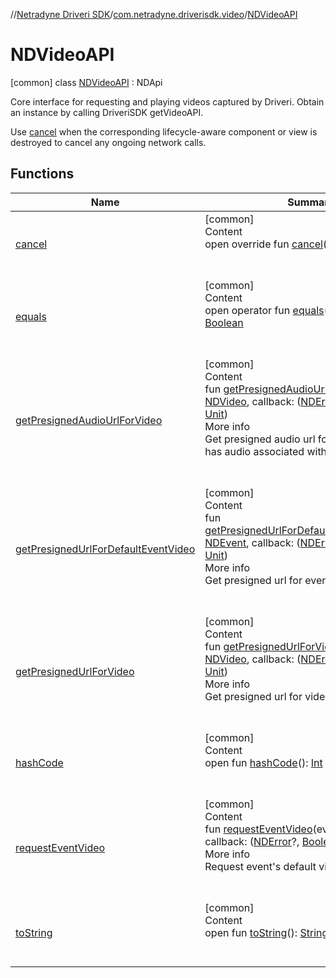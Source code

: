 //[Netradyne Driveri SDK](../../index.md)/[com.netradyne.driverisdk.video](../index.md)/[NDVideoAPI](index.md)



# NDVideoAPI  
 [common] class [NDVideoAPI](index.md) : NDApi

Core interface for requesting and playing videos captured by Driveri. Obtain an instance by calling DriveriSDK getVideoAPI.



Use [cancel](cancel.md) when the corresponding lifecycle-aware component or view is destroyed to cancel any ongoing network calls.

   


## Functions  
  
|  Name|  Summary| 
|---|---|
| <a name="com.netradyne.driverisdk.video/NDVideoAPI/cancel/#/PointingToDeclaration/"></a>[cancel](cancel.md)| <a name="com.netradyne.driverisdk.video/NDVideoAPI/cancel/#/PointingToDeclaration/"></a>[common]  <br>Content  <br>open override fun [cancel](cancel.md)()  <br><br><br>
| <a name="kotlin/Any/equals/#kotlin.Any?/PointingToDeclaration/"></a>[equals](index.md#%5Bkotlin%2FAny%2Fequals%2F%23kotlin.Any%3F%2FPointingToDeclaration%2F%5D%2FFunctions%2F106651406)| <a name="kotlin/Any/equals/#kotlin.Any?/PointingToDeclaration/"></a>[common]  <br>Content  <br>open operator fun [equals](index.md#%5Bkotlin%2FAny%2Fequals%2F%23kotlin.Any%3F%2FPointingToDeclaration%2F%5D%2FFunctions%2F106651406)(other: [Any](https://kotlinlang.org/api/latest/jvm/stdlib/kotlin/-any/index.html)?): [Boolean](https://kotlinlang.org/api/latest/jvm/stdlib/kotlin/-boolean/index.html)  <br><br><br>
| <a name="com.netradyne.driverisdk.video/NDVideoAPI/getPresignedAudioUrlForVideo/#com.netradyne.driverisdk.video.NDVideo#kotlin.Function2[com.netradyne.driverisdk.NDError?,kotlin.String?,kotlin.Unit]/PointingToDeclaration/"></a>[getPresignedAudioUrlForVideo](get-presigned-audio-url-for-video.md)| <a name="com.netradyne.driverisdk.video/NDVideoAPI/getPresignedAudioUrlForVideo/#com.netradyne.driverisdk.video.NDVideo#kotlin.Function2[com.netradyne.driverisdk.NDError?,kotlin.String?,kotlin.Unit]/PointingToDeclaration/"></a>[common]  <br>Content  <br>fun [getPresignedAudioUrlForVideo](get-presigned-audio-url-for-video.md)(video: [NDVideo](../-n-d-video/index.md), callback: ([NDError](../../com.netradyne.driverisdk/-n-d-error/index.md)?, [String](https://kotlinlang.org/api/latest/jvm/stdlib/kotlin/-string/index.html)?) -> [Unit](https://kotlinlang.org/api/latest/jvm/stdlib/kotlin/-unit/index.html))  <br>More info  <br>Get presigned audio url for video if the video has audio associated with it.  <br><br><br>
| <a name="com.netradyne.driverisdk.video/NDVideoAPI/getPresignedUrlForDefaultEventVideo/#com.netradyne.driverisdk.events.NDEvent#kotlin.Function2[com.netradyne.driverisdk.NDError?,kotlin.String?,kotlin.Unit]/PointingToDeclaration/"></a>[getPresignedUrlForDefaultEventVideo](get-presigned-url-for-default-event-video.md)| <a name="com.netradyne.driverisdk.video/NDVideoAPI/getPresignedUrlForDefaultEventVideo/#com.netradyne.driverisdk.events.NDEvent#kotlin.Function2[com.netradyne.driverisdk.NDError?,kotlin.String?,kotlin.Unit]/PointingToDeclaration/"></a>[common]  <br>Content  <br>fun [getPresignedUrlForDefaultEventVideo](get-presigned-url-for-default-event-video.md)(event: [NDEvent](../../com.netradyne.driverisdk.events/-n-d-event/index.md), callback: ([NDError](../../com.netradyne.driverisdk/-n-d-error/index.md)?, [String](https://kotlinlang.org/api/latest/jvm/stdlib/kotlin/-string/index.html)?) -> [Unit](https://kotlinlang.org/api/latest/jvm/stdlib/kotlin/-unit/index.html))  <br>More info  <br>Get presigned url for event's default video.  <br><br><br>
| <a name="com.netradyne.driverisdk.video/NDVideoAPI/getPresignedUrlForVideo/#com.netradyne.driverisdk.video.NDVideo#kotlin.Function2[com.netradyne.driverisdk.NDError?,kotlin.String?,kotlin.Unit]/PointingToDeclaration/"></a>[getPresignedUrlForVideo](get-presigned-url-for-video.md)| <a name="com.netradyne.driverisdk.video/NDVideoAPI/getPresignedUrlForVideo/#com.netradyne.driverisdk.video.NDVideo#kotlin.Function2[com.netradyne.driverisdk.NDError?,kotlin.String?,kotlin.Unit]/PointingToDeclaration/"></a>[common]  <br>Content  <br>fun [getPresignedUrlForVideo](get-presigned-url-for-video.md)(video: [NDVideo](../-n-d-video/index.md), callback: ([NDError](../../com.netradyne.driverisdk/-n-d-error/index.md)?, [String](https://kotlinlang.org/api/latest/jvm/stdlib/kotlin/-string/index.html)?) -> [Unit](https://kotlinlang.org/api/latest/jvm/stdlib/kotlin/-unit/index.html))  <br>More info  <br>Get presigned url for video.  <br><br><br>
| <a name="kotlin/Any/hashCode/#/PointingToDeclaration/"></a>[hashCode](index.md#%5Bkotlin%2FAny%2FhashCode%2F%23%2FPointingToDeclaration%2F%5D%2FFunctions%2F106651406)| <a name="kotlin/Any/hashCode/#/PointingToDeclaration/"></a>[common]  <br>Content  <br>open fun [hashCode](index.md#%5Bkotlin%2FAny%2FhashCode%2F%23%2FPointingToDeclaration%2F%5D%2FFunctions%2F106651406)(): [Int](https://kotlinlang.org/api/latest/jvm/stdlib/kotlin/-int/index.html)  <br><br><br>
| <a name="com.netradyne.driverisdk.video/NDVideoAPI/requestEventVideo/#com.netradyne.driverisdk.events.NDEvent#kotlin.Function2[com.netradyne.driverisdk.NDError?,kotlin.Boolean,kotlin.Unit]/PointingToDeclaration/"></a>[requestEventVideo](request-event-video.md)| <a name="com.netradyne.driverisdk.video/NDVideoAPI/requestEventVideo/#com.netradyne.driverisdk.events.NDEvent#kotlin.Function2[com.netradyne.driverisdk.NDError?,kotlin.Boolean,kotlin.Unit]/PointingToDeclaration/"></a>[common]  <br>Content  <br>fun [requestEventVideo](request-event-video.md)(event: [NDEvent](../../com.netradyne.driverisdk.events/-n-d-event/index.md), callback: ([NDError](../../com.netradyne.driverisdk/-n-d-error/index.md)?, [Boolean](https://kotlinlang.org/api/latest/jvm/stdlib/kotlin/-boolean/index.html)) -> [Unit](https://kotlinlang.org/api/latest/jvm/stdlib/kotlin/-unit/index.html))  <br>More info  <br>Request event's default video from Driveri.  <br><br><br>
| <a name="kotlin/Any/toString/#/PointingToDeclaration/"></a>[toString](index.md#%5Bkotlin%2FAny%2FtoString%2F%23%2FPointingToDeclaration%2F%5D%2FFunctions%2F106651406)| <a name="kotlin/Any/toString/#/PointingToDeclaration/"></a>[common]  <br>Content  <br>open fun [toString](index.md#%5Bkotlin%2FAny%2FtoString%2F%23%2FPointingToDeclaration%2F%5D%2FFunctions%2F106651406)(): [String](https://kotlinlang.org/api/latest/jvm/stdlib/kotlin/-string/index.html)  <br><br><br>

